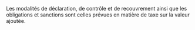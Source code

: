 Les modalités de déclaration, de contrôle et de recouvrement ainsi que les obligations et sanctions sont celles prévues en matière de taxe sur la valeur ajoutée.